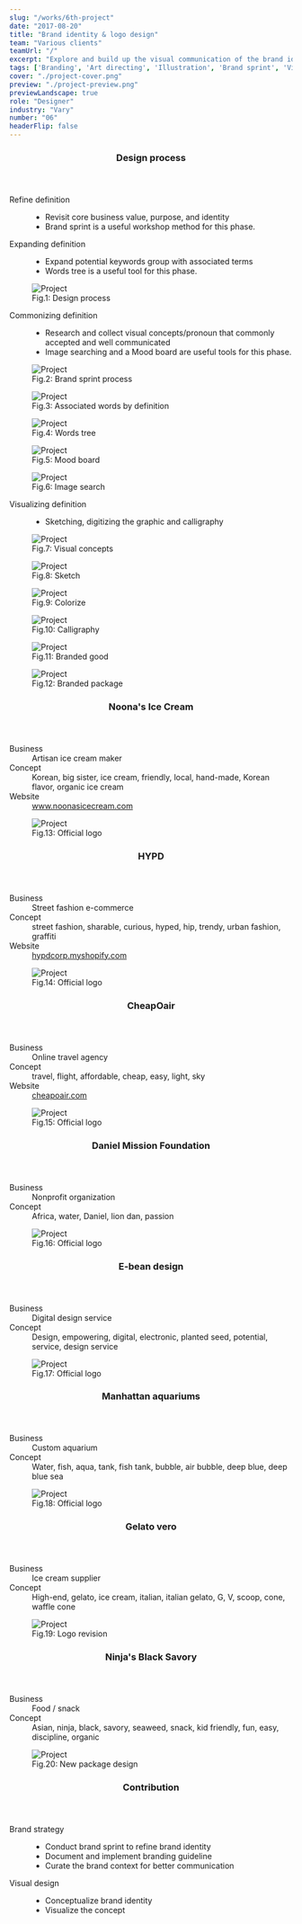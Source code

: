 ```yaml
---
slug: "/works/6th-project"
date: "2017-08-20"
title: "Brand identity & logo design"
team: "Various clients"
teamUrl: "/"
excerpt: "Explore and build up the visual communication of the brand identity."
tags: ['Branding', 'Art directing', 'Illustration', 'Brand sprint', 'Visual design', 'Visual narrative', 'Print design']
cover: "./project-cover.png"
preview: "./project-preview.png"
previewLandscape: true
role: "Designer"
industry: "Vary"
number: "06"
headerFlip: false
---
```


<div class="content-section project-content project-content--5/5 project-content--flipped md:grid-cols-2">
  <div class="project-content__column lg:ml-12 lg:-mr-12 xl:-ml-4">
    <header class="content-section__header">
      <h3 class="h3">Design process</h3>
    </header>
    <dl>
      <dt>Refine definition</dt>
      <dd>
        <ul class="bulleted-list">
          <li>Revisit core business value, purpose, and identity</li>
          <li>Brand sprint is a useful workshop method for this phase.</li>
        </ul>
      </dd>
      <dt>Expanding definition</dt>
      <dd>
        <ul class="bulleted-list">
          <li>Expand potential keywords group with associated terms</li>
          <li>Words tree is a useful tool for this phase.</li>
        </ul>
      </dd>
    </dl>
  </div>
  <div class="project-content__column project-content__image project-content__image--1">
    <figure class="project-content__figure pr-8 md:pr-4 lg:pr-8 xl:pr-0">
      <img src="./project01.png" alt="Project" />
      <figcaption>Fig.1: Design process</figcaption>
    </figure>
  </div>
</div>
<div class="content-section project-content mt-4 md:-mt-8 lg:-mt-4">
  <div class="project-content__column">
    <dl>
      <dt>Commonizing definition</dt>
      <dd>
        <ul class="bulleted-list">
          <li>Research and collect visual concepts/pronoun that commonly accepted and well communicated</li>
          <li>Image searching and a Mood board are useful tools for this phase.</li>
        </ul>
      </dd>
    </dl>
  </div>
  <div class="project-content__column project-content__image project-content__image--block">
    <figure class="project-content__figure">
      <img src="./project02.png" alt="Project" />
      <figcaption>Fig.2: Brand sprint process</figcaption>
    </figure>
    <figure class="project-content__figure">
      <img src="./project03.png" alt="Project" />
      <figcaption>Fig.3: Associated words by definition</figcaption>
    </figure>
    <figure class="project-content__figure">
      <img src="./project04.png" alt="Project" />
      <figcaption>Fig.4: Words tree</figcaption>
    </figure>
    <figure class="project-content__figure">
      <img src="./project05.png" alt="Project" />
      <figcaption>Fig.5: Mood board</figcaption>
    </figure>
    <figure class="project-content__figure">
      <img src="./project06.png" alt="Project" />
      <figcaption>Fig.6: Image search</figcaption>
    </figure>
  </div>
</div>
<div class="content-section project-content md:-mt-16 lg:-mt-8">
<div class="project-content__column">
    <dl>
      <dt>Visualizing definition</dt>
      <dd>
        <ul class="bulleted-list">
          <li>Sketching, digitizing the graphic and calligraphy</li>
        </ul>
      </dd>
    </dl>
  </div>
  <div class="project-content__column project-content__image project-content__image--block">
    <figure class="project-content__figure">
      <img src="./project07.png" alt="Project" />
      <figcaption>Fig.7: Visual concepts</figcaption>
    </figure>
    <figure class="project-content__figure">
      <img src="./project08.png" alt="Project" />
      <figcaption>Fig.8: Sketch</figcaption>
    </figure>
    <figure class="project-content__figure">
      <img src="./project09.png" alt="Project" />
      <figcaption>Fig.9: Colorize</figcaption>
    </figure>
    <figure class="project-content__figure">
      <img src="./project10.png" alt="Project" />
      <figcaption>Fig.10: Calligraphy</figcaption>
    </figure>
    <figure class="project-content__figure">
      <img src="./project11.png" alt="Project" />
      <figcaption>Fig.11: Branded good</figcaption>
    </figure>
    <figure class="project-content__figure">
      <img src="./project12.png" alt="Project" />
      <figcaption>Fig.12: Branded package</figcaption>
    </figure>
  </div>
</div>
<div class="content-section project-content project-content--6/4">
  <div class="project-content__column">
    <header class="content-section__header">
      <h3 class="h3">Noona's Ice Cream</h3>
    </header>
    <dl class="definition-list">
      <dt>Business</dt>
      <dd>Artisan ice cream maker</dd>
      <dt>Concept</dt>
      <dd>Korean, big sister, ice cream, friendly, local, hand-made, Korean flavor, organic ice cream</dd>
      <dt>Website</dt>
      <dd><a href="https://www.noonasicecream.com/" target="_blank" rel="noreferrer" class="text-sm text-gray-600">www.noonasicecream.com</a></dd>
    </dl>
  </div>
  <div class="project-content__column project-content__image">
    <figure class="project-content__figure -mr-8 -ml-8 md:-mr-12 md:-ml-12 lg:mr-0 lg:ml-0">
      <img src="./project13.png" alt="Project"/>
      <figcaption>Fig.13: Official logo</figcaption>
    </figure>
  </div>
</div>
<div class="content-section project-content project-content--4/6 project-content--flipped">
  <div class="project-content__column">
    <header class="content-section__header">
      <h3 class="h3">HYPD</h3>
    </header>
    <dl class="definition-list">
      <dt>Business</dt>
      <dd>Street fashion e-commerce</dd>
      <dt>Concept</dt>
      <dd>street fashion, sharable, curious, hyped, hip, trendy, urban fashion, graffiti</dd>
      <dt>Website</dt>
      <dd><a href="https://hypdcorp.myshopify.com/" target="_blank" rel="noreferrer" class="text-sm text-gray-600">hypdcorp.myshopify.com</a></dd>
    </dl>
  </div>
  <div class="project-content__column project-content__image">
    <figure class="project-content__figure -mr-8 -ml-8 md:-mr-12 md:-ml-12 lg:mr-0 lg:ml-0">
      <img src="./project14.png" alt="Project"/>
      <figcaption>Fig.14: Official logo</figcaption>
    </figure>
  </div>
</div>
<div class="content-section project-content project-content--6/4">
  <div class="project-content__column">
    <header class="content-section__header">
      <h3 class="h3">CheapOair</h3>
    </header>
    <dl class="definition-list">
      <dt>Business</dt>
      <dd>Online travel agency</dd>
      <dt>Concept</dt>
      <dd>travel, flight, affordable, cheap, easy, light, sky</dd>
      <dt>Website</dt>
      <dd><a href="https://cheapoair.com/" target="_blank" rel="noreferrer" class="text-sm text-gray-600">cheapoair.com</a></dd>
    </dl>
  </div>
  <div class="project-content__column project-content__image">
    <figure class="project-content__figure -mr-8 -ml-8 md:-mr-12 md:-ml-12 lg:mr-0 lg:ml-0">
      <img src="./project20.png" alt="Project"/>
      <figcaption>Fig.15: Official logo</figcaption>
    </figure>
  </div>
</div>
<div class="content-section project-content project-content--4/6 project-content--flipped">
  <div class="project-content__column">
    <header class="content-section__header">
      <h3 class="h3">Daniel Mission Foundation</h3>
    </header>
    <dl class="definition-list">
      <dt>Business</dt>
      <dd>Nonprofit organization</dd>
      <dt>Concept</dt>
      <dd>Africa, water, Daniel, lion dan, passion</dd>
    </dl>
  </div>
  <div class="project-content__column project-content__image">
    <figure class="project-content__figure -mr-8 -ml-8 md:-mr-12 md:-ml-12 lg:mr-0 lg:ml-0">
      <img src="./project15.png" alt="Project"/>
      <figcaption>Fig.16: Official logo</figcaption>
    </figure>
  </div>
</div>
<div class="content-section project-content project-content--6/4">
  <div class="project-content__column">
    <header class="content-section__header">
      <h3 class="h3">E-bean design</h3>
    </header>
    <dl class="definition-list">
      <dt>Business</dt>
      <dd>Digital design service</dd>
      <dt>Concept</dt>
      <dd>Design, empowering, digital, electronic, planted seed, potential, service, design service</dd>
    </dl>
  </div>
  <div class="project-content__column project-content__image">
    <figure class="project-content__figure -mr-8 -ml-8 md:-mr-12 md:-ml-12 lg:mr-0 lg:ml-0">
      <img src="./project16.png" alt="Project"/>
      <figcaption>Fig.17: Official logo</figcaption>
    </figure>
  </div>
</div>
<div class="content-section project-content project-content--4/6 project-content--flipped">
  <div class="project-content__column">
    <header class="content-section__header">
      <h3 class="h3">Manhattan aquariums</h3>
    </header>
    <dl class="definition-list">
      <dt>Business</dt>
      <dd>Custom aquarium</dd>
      <dt>Concept</dt>
      <dd>Water, fish, aqua, tank, fish tank, bubble, air bubble, deep blue, deep blue sea</dd>
    </dl>
  </div>
  <div class="project-content__column project-content__image">
    <figure class="project-content__figure -mr-8 -ml-8 md:-mr-12 md:-ml-12 lg:mr-0 lg:ml-0">
      <img src="./project17.png" alt="Project"/>
      <figcaption>Fig.18: Official logo</figcaption>
    </figure>
  </div>
</div>
<div class="content-section project-content project-content--6/4">
  <div class="project-content__column">
    <header class="content-section__header">
      <h3 class="h3">Gelato vero</h3>
    </header>
    <dl class="definition-list">
      <dt>Business</dt>
      <dd>Ice cream supplier</dd>
      <dt>Concept</dt>
      <dd>High-end, gelato, ice cream, italian, italian gelato, G, V, scoop, cone, waffle cone</dd>
    </dl>
  </div>
  <div class="project-content__column project-content__image">
    <figure class="project-content__figure -mr-8 -ml-8 md:-mr-12 md:-ml-12 lg:mr-0 lg:ml-0">
      <img src="./project18.png" alt="Project"/>
      <figcaption>Fig.19: Logo revision</figcaption>
    </figure>
  </div>
</div>
<div class="content-section project-content project-content--4/6 project-content--flipped">
  <div class="project-content__column">
    <header class="content-section__header">
      <h3 class="h3">Ninja's Black Savory</h3>
    </header>
    <dl class="definition-list">
      <dt>Business</dt>
      <dd>Food / snack</dd>
      <dt>Concept</dt>
      <dd>Asian, ninja, black, savory, seaweed, snack, kid friendly, fun, easy, discipline, organic</dd>
    </dl>
  </div>
  <div class="project-content__column project-content__image">
    <figure class="project-content__figure -mr-8 -ml-8 md:-mr-12 md:-ml-12 lg:mr-0 lg:ml-0">
      <img src="./project19.png" alt="Project"/>
      <figcaption>Fig.20: New package design</figcaption>
    </figure>
  </div>
</div>
<div class="content-section project-content">
  <div class="project-content__column">
    <header class="content-section__header">
      <h3 class="h3">Contribution</h3>
    </header>
    <dl class="project-content__card">
      <dt>Brand strategy</dt>
      <dd>
        <ul class="bulleted-list">
          <li>Conduct brand sprint to refine brand identity</li>
          <li>Document and implement branding guideline</li>
          <li>Curate the brand context for better communication</li>
        </ul>
      </dd>
      <dt>Visual design</dt>
      <dd>
        <ul class="bulleted-list">
          <li>Conceptualize brand identity</li>
          <li>Visualize the concept</li>
        </ul>
      </dd>
    </dl>
  </div>
</div>
